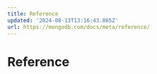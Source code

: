 ```yaml
---
title: Reference
updated: '2024-08-13T13:16:43.865Z'
url: https://mongodb.com/docs/meta/reference/
---
```


# Reference